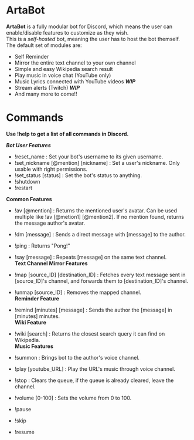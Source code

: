 # ArtaBot
**ArtaBot** is a fully modular bot for Discord, which means the user can enable/disable features to customize as they wish.  
This is a *self-hosted* bot, meaning the user has to host the bot themself.  
The default set of modules are:  
* Self Reminder  
* Mirror the entire text channel to your own channel  
* Simple and easy Wikipedia search result  
* Play music in voice chat (YouTube only)   
* Music Lyrics connected with YouTube videos ***WIP***
* Stream alerts (Twitch) ***WIP***   
* And many more to come!!


# Commands   
**Use !help to get a list of all commands in Discord.**  

***Bot User Features***  
* !reset_name : Set your bot's username to its given username.  
* !set_nickname [@mention] [nickname] : Set a user's nickname. Only usable with right permissions.  
* !set_status [status] : Set the bot's status to anything.  
* !shutdown  
* !restart    

**Common Features**  
* !av [@mention] : Returns the mentioned user's avatar. Can be used multiple like !av [@metion1] [@mention2]. If no mention found, returns the message author's avatar.  
* !dm [message] : Sends a direct message with [message] to the author.  
* !ping : Returns "Pong!"  
* !say [message] : Repeats [message] on the same text channel.      
**Text Channel Mirror Features**  

* !map [source_ID] [destination_ID] : Fetches every text message sent in [source_ID]'s channel, and forwards them to [destination_ID]'s channel.  
* !unmap [source_ID] : Removes the mapped channel.     
**Reminder Feature**  

* !remind [minutes] [message] : Sends the author the [message] in [minutes] minutes.     
**Wiki Feature**  

* !wiki [search] : Returns the closest search query it can find on Wikipedia.     
**Music Features**  

* !summon : Brings bot to the author's voice channel.  
* !play [youtube_URL] : Play the URL's music through voice channel.  
* !stop : Clears the queue, if the queue is already cleared, leave the channel.  
* !volume [0-100] : Sets the volume from 0 to 100.  
* !pause  
* !skip  
* !resume  
